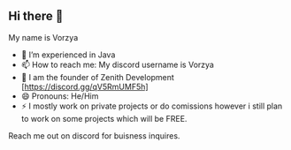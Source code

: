 ## Hi there 👋

My name is Vorzya

- 🌱 I’m experienced in Java
- 📫 How to reach me: My discord username is Vorzya
- 🔭 I am the founder of Zenith Development [https://discord.gg/qV5RmUMF5h]
- 😄 Pronouns: He/Him
- ⚡ I mostly work on private projects or do comissions however i still plan to work on some projects which will be FREE.

Reach me out on discord for buisness inquires.
